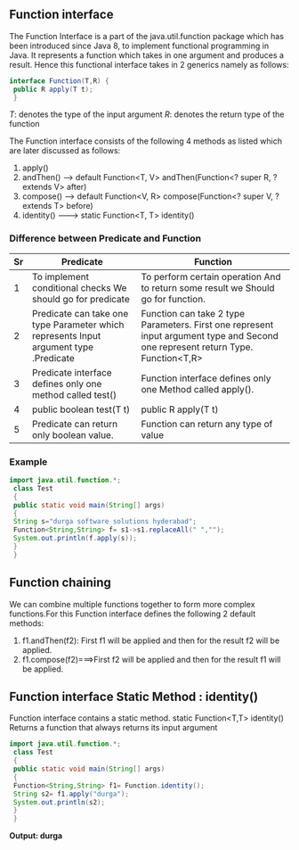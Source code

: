 ## Function interface
The Function Interface is a part of the java.util.function package which has been introduced since Java 8, to implement functional programming in Java. 
It represents a function which takes in one argument and produces a result. Hence this functional interface takes in 2 generics namely as follows:
```java
interface Function(T,R) { 
 public R apply(T t); 
 }
```
*T*: denotes the type of the input argument 
*R*: denotes the return type of the function

The Function interface consists of the following 4 methods as listed which are later discussed as follows:
1. apply()
2. andThen() -->  default <V> Function<T, V> andThen(Function<? super R, ? extends V> after)
3. compose() -->   default <V> Function<V, R> compose(Function<? super V, ? extends T> before)
4. identity() --->  static <T> Function<T, T> identity()

### Difference between Predicate and Function

Sr | Predicate | Function
---|---|---
1 | To implement conditional checks We should go for predicate | To perform certain operation And to return some result we Should go for function.
2 | Predicate can take one type Parameter which represents Input argument type .Predicate<T> | Function can take 2 type Parameters. First one represent input argument type and Second one represent return Type. Function<T,R>
3 | Predicate interface defines only one method called test() | Function interface defines only one Method called apply().
4 | public boolean test(T t) | public R apply(T t)
5 | Predicate can return only boolean value. | Function can return any type of value

### Example
```java
import java.util.function.*; 
 class Test 
 { 
 public static void main(String[] args) 
 { 
 String s="durga software solutions hyderabad"; 
 Function<String,String> f= s1->s1.replaceAll(" ",""); 
 System.out.println(f.apply(s)); 
 } 
 }
```
## Function chaining
We can combine multiple functions together to form more complex functions.For this Function interface defines the following 2 default methods:
1. f1.andThen(f2): First f1 will be applied and then for the result f2 will be applied.
2. f1.compose(f2)===>First f2 will be applied and then for the result f1 will be applied.

## Function interface Static Method : identity()
Function interface contains a static method.
static <T> Function<T,T> identity()
Returns a function that always returns its input argument
```java
import java.util.function.*; 
 class Test 
 { 
 public static void main(String[] args) 
 { 
 Function<String,String> f1= Function.identity(); 
 String s2= f1.apply("durga"); 
 System.out.println(s2); 
 } 
 }
```
**Output: durga**
